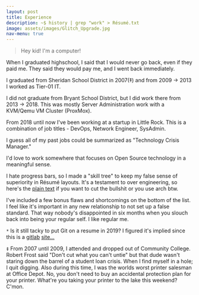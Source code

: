 ```yaml
---
layout: post
title: Experience
description: ~$ history | grep "work" > Résumé.txt
image: assets/images/Glitch_Upgrade.jpg
nav-menu: true
---
```

> Hey kid! I'm a computer!

When I graduated highschool, I said that I would never go back, even if they paid me. They said they would pay me, and I went back immediately.

I graduated from Sheridan School District in 2007(‡) and from 2009 -> 2013 I worked as Tier-01 IT.

I did not graduate from Bryant School District, but I did work there from 2013 -> 2018. This was mostly Server Administration work with a KVM/Qemu VM Cluster (ProxMox).

From 2018 until now I've been working at a startup in Little Rock. This is a combination of job titles - DevOps, Network Engineer, SysAdmin.

I guess all of my past jobs could be summarized as "Technology Crisis Manager."

I'd love to work somewhere that focuses on Open Source technology in a meaningful sense.

I hate progress bars, so I made a "skill tree" to keep my false sense of superiority in Résumé layouts. It's a testament to over engineering, so here's the <a href="assets/text/Resume.txt">plain text</a> if you want to cut the bullshit or you use arch btw.

I've included a few bonus flaws and shortcomings on the bottom of the list. I feel like it's important in any new relationship to not set up a false standard. That way nobody's disappointed in six months when you slouch back into being your regular self. I like regular me.

<script id="asciicast-FDFcU54yWTWQdm7uBGjmFpZa4" src="https://asciinema.org/a/FDFcU54yWTWQdm7uBGjmFpZa4.js" async></script>

`*` Is it still tacky to put Git on a resume in 2019? I figured it's implied since this is a <a href="https://alexmorris.dev/projects.html">gitlab</a> <a href="https://gitlab.com/matrix8967/alexmorris.dev">site...</a>

`‡` From 2007 until 2009, I attended and dropped out of Community College. Robert Frost said "Don't cut what you can't untie" but that dude wasn't staring down the barrel of a student loan crisis. When I find myself in a hole; I quit digging. Also during this time, I was the worlds worst printer salesman at Office Depot. No, you don't need to buy an accidental protection plan for your printer. What're you taking your printer to the lake this weekend? C'mon.
